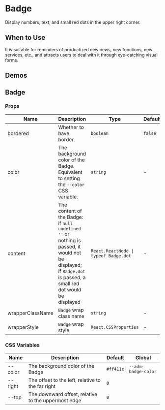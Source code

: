 # Badge

Display numbers, text, and small red dots in the upper right corner.

## When to Use

It is suitable for reminders of productized new news, new functions, new services, etc., and attracts users to deal with it through eye-catching visual forms.

## Demos

<code src="./demos/demo1.tsx"></code>

## Badge

### Props

| Name | Description | Type | Default |
| --- | --- | --- | --- |
| bordered | Whether to have border. | `boolean` | `false` |
| color | The background color of the Badge. Equivalent to setting the `--color` CSS variable. | `string` | - |
| content | The content of the Badge: if `null` `undefined` `''` or nothing is passed, it would not be displayed; if `Badge.dot` is passed, a small red dot would be displayed | `React.ReactNode \| typeof Badge.dot` | - |
| wrapperClassName | `Badge` wrap class name | `string` | - |
| wrapperStyle | `Badge` wrap style | `React.CSSProperties` | - |

### CSS Variables

| Name    | Description                                         | Default   | Global              |
| ------- | --------------------------------------------------- | --------- | ------------------- |
| --color | The background color of the Badge                   | `#ff411c` | `--adm-badge-color` |
| --right | The offset to the left, relative to the far right   | `0`       |                     |
| --top   | The downward offset, relative to the uppermost edge | `0`       |                     |
